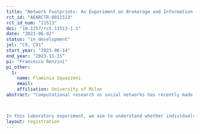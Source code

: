 ```yaml
---
title: "Network Footprints: An Experiment on Brokerage and Information Diffusion"
rct_id: "AEARCTR-0011513"
rct_id_num: "11513"
doi: "10.1257/rct.11513-1.1"
date: "2023-06-02"
status: "in_development"
jel: "C9, C91"
start_year: "2023-06-14"
end_year: "2023-11-15"
pi: "Francesco Renzini"
pi_other:
  1:
    name: Flaminio Squazzoni
    email: 
    affiliation: University of Milan
abstract: "Computational research on social networks has recently made progress in the understanding of how particular structural patterns emerge from individuals' tie-selection rules. It also has identified certain key network positions for the spread of epidemics and information. However, these models rely on idealized behavioral assumptions, such as perfect network information and awareness of the relevance of one's network position, which require systematic empirical test. Here, cognitive research on social network representation and memory has shown that individuals tend to have inaccurate perceptions and representations of the patterns of connectivity in their own social groups. Unfortunately, this research does not consider whether individuals--i.e., network brokers--who occupy particular network positions are aware of their own structural relevance for diffusion.

In this laboratory experiment, we aim to understand whether individuals who i) connect disconnected others in their personal networks and ii) have direct experience as network brokers are more likely to choose the network broker as the best starting point for a diffusion process in an artificial network. Subjects will be students and their previous experience as network brokers will be estimated before the experiment from ego network data collection and from a 16-item questionnaire, 12 of which were used in previous research. In the treatment group, subjects will be asked to choose through which node they expect information will transmit to most other nodes in the shortest time. In the control group, they will observe the same network, but had to select the node that is expected to spread an infection to the whole network in the shortest time. In both groups, subjects will be exposed to two compelling nodes: A "hub," which is a highly connected node that serves as a red herring; and a broker, which connects two dense communities. We expect that in the control group, there will be no difference between brokers and non-brokers choices. In the treatment group, we expect that brokers will correctly select the broker, while non-brokers will more frequently choose the red herring. Drawing from the network cognition literature, we expect that subjects with previous experience as network brokers will be aware of the structural importance of brokers in spreading information, but not in case of virus diffusion, which is a non-intentional process."
layout: registration
---
```


